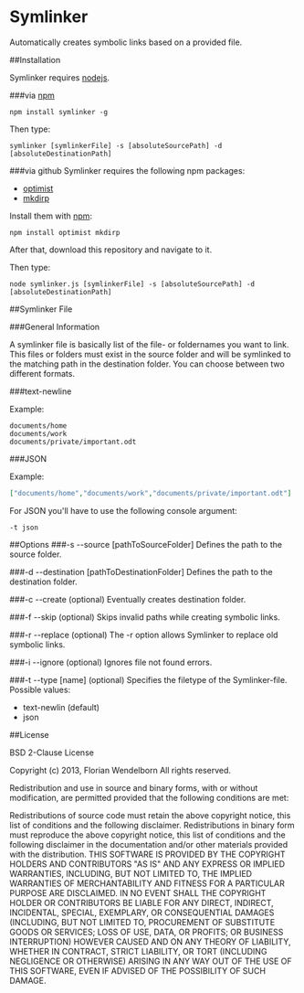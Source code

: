 Symlinker
=========

Automatically creates symbolic links based on a provided file.

##Installation

Symlinker requires [nodejs](http://nodejs.org/).

###via [npm](http://github.com/isaacs/npm)

    npm install symlinker -g

Then type:

    symlinker [symlinkerFile] -s [absoluteSourcePath] -d [absoluteDestinationPath]

###via github
Symlinker requires the following npm packages:
- [optimist](https://github.com/substack/node-optimist)
- [mkdirp](https://github.com/substack/node-mkdirp)

Install them with [npm](http://github.com/isaacs/npm):

    npm install optimist mkdirp

After that, download this repository and navigate to it.

Then type:

    node symlinker.js [symlinkerFile] -s [absoluteSourcePath] -d [absoluteDestinationPath]

##Symlinker File

###General Information

A symlinker file is basically list of the file- or foldernames you want to link. This files or folders must exist in the source folder and will be symlinked to the matching path in the destination folder. You can choose between two different formats.

###text-newline

Example:
````text
documents/home
documents/work
documents/private/important.odt
````

###JSON

Example:
````json
["documents/home","documents/work","documents/private/important.odt"]
````
For JSON you'll have to use the following console argument:

    -t json

##Options
###-s --source [pathToSourceFolder]
Defines the path to the source folder.

###-d --destination [pathToDestinationFolder]
Defines the path to the destination folder.

###-c --create (optional)
Eventually creates destination folder.

###-f --skip (optional)
Skips invalid paths while creating symbolic links.

###-r --replace (optional)
The -r option allows Symlinker to replace old symbolic links.

###-i --ignore (optional)
Ignores file not found errors.

###-t --type [name] (optional)
Specifies the filetype of the Symlinker-file. Possible values:
- text-newlin (default)
- json

##License

BSD 2-Clause License

Copyright (c) 2013, Florian Wendelborn
All rights reserved.

Redistribution and use in source and binary forms, with or without modification, are permitted provided that the following conditions are met:

Redistributions of source code must retain the above copyright notice, this list of conditions and the following disclaimer.
Redistributions in binary form must reproduce the above copyright notice, this list of conditions and the following disclaimer in the documentation and/or other materials provided with the distribution.
THIS SOFTWARE IS PROVIDED BY THE COPYRIGHT HOLDERS AND CONTRIBUTORS "AS IS" AND ANY EXPRESS OR IMPLIED WARRANTIES, INCLUDING, BUT NOT LIMITED TO, THE IMPLIED WARRANTIES OF MERCHANTABILITY AND FITNESS FOR A PARTICULAR PURPOSE ARE DISCLAIMED. IN NO EVENT SHALL THE COPYRIGHT HOLDER OR CONTRIBUTORS BE LIABLE FOR ANY DIRECT, INDIRECT, INCIDENTAL, SPECIAL, EXEMPLARY, OR CONSEQUENTIAL DAMAGES (INCLUDING, BUT NOT LIMITED TO, PROCUREMENT OF SUBSTITUTE GOODS OR SERVICES; LOSS OF USE, DATA, OR PROFITS; OR BUSINESS INTERRUPTION) HOWEVER CAUSED AND ON ANY THEORY OF LIABILITY, WHETHER IN CONTRACT, STRICT LIABILITY, OR TORT (INCLUDING NEGLIGENCE OR OTHERWISE) ARISING IN ANY WAY OUT OF THE USE OF THIS SOFTWARE, EVEN IF ADVISED OF THE POSSIBILITY OF SUCH DAMAGE.
